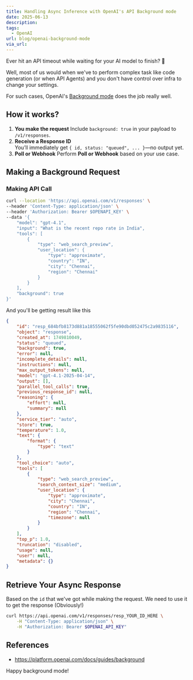 ```yaml
---
title: Handling Async Inference with OpenAI's API Background mode
date: 2025-06-13
description: 
tags:
  - OpenAI
url: blog/openai-background-mode
via_url:
---
```

Ever hit an API timeout while waiting for your AI model to finish? 🤔

Well, most of us would when we've to perform complex task like code generation (or when API Agents) and you don't have control over infra to change your settings.

For such cases, OpenAI's [Background mode](https://platform.openai.com/docs/guides/background) does the job really well. 

## How it works?
1. **You make the request**
	 Include `background: true` in your payload to `/v1/responses`.
2. **Receive a Response ID**  
	You’ll immediately get `{ id, status: "queued", ... }`—no output yet.
3. **Poll or Webhook**
		Perform **Poll or Webhook** based on your use case.

## Making a Background Request


### Making API Call
```sh
curl --location 'https://api.openai.com/v1/responses' \
--header 'Content-Type: application/json' \
--header 'Authorization: Bearer $OPENAPI_KEY' \
--data '{
    "model": "gpt-4.1",
    "input": "What is the recent repo rate in India",
    "tools": [
        {
            "type": "web_search_preview",
            "user_location": {
                "type": "approximate",
                "country": "IN",
                "city": "Chennai",
                "region": "Chennai"
            }
        }
    ],
    "background": true
}'
```

And you'll be getting result like this
```json
{
    "id": "resp_684bfb8173d881a18555062f5fe90dbd052475c2a9835116",
    "object": "response",
    "created_at": 1749810049,
    "status": "queued",
    "background": true,
    "error": null,
    "incomplete_details": null,
    "instructions": null,
    "max_output_tokens": null,
    "model": "gpt-4.1-2025-04-14",
    "output": [],
    "parallel_tool_calls": true,
    "previous_response_id": null,
    "reasoning": {
        "effort": null,
        "summary": null
    },
    "service_tier": "auto",
    "store": true,
    "temperature": 1.0,
    "text": {
        "format": {
            "type": "text"
        }
    },
    "tool_choice": "auto",
    "tools": [
        {
            "type": "web_search_preview",
            "search_context_size": "medium",
            "user_location": {
                "type": "approximate",
                "city": "Chennai",
                "country": "IN",
                "region": "Chennai",
                "timezone": null
            }
        }
    ],
    "top_p": 1.0,
    "truncation": "disabled",
    "usage": null,
    "user": null,
    "metadata": {}
}
```

## Retrieve Your Async Response
Based on the `id` that we've got while making the request. We need to use it to get the response (Obviously!)

```sh
curl https://api.openai.com/v1/responses/resp_YOUR_ID_HERE \
    -H "Content-Type: application/json" \
    -H "Authorization: Bearer $OPENAI_API_KEY"
```

## References
- https://platform.openai.com/docs/guides/background

Happy background mode!